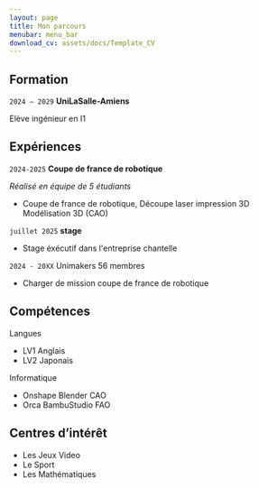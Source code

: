 ```yaml
---
layout: page
title: Mon parcours
menubar: menu_bar
download_cv: assets/docs/Template_CV
---
```


## Formation 

`2024 – 2029`
**UniLaSalle-Amiens**

Elève ingénieur en I1

## Expériences

`2024-2025` **Coupe de france de robotique**

_Réalisé en équipe de 5 étudiants_
* Coupe de france de robotique, Découpe laser impression 3D Modélisation 3D (CAO)

`juillet 2025` **stage**
* Stage éxécutif dans l'entreprise chantelle

`2024 - 20XX`
Unimakers
56 membres
* Charger de mission coupe de france de robotique 

## Compétences

Langues
* LV1 Anglais
* LV2 Japonais

Informatique
* Onshape Blender CAO
* Orca BambuStudio FAO


## Centres d’intérêt

* Les Jeux Video
* Le Sport
* Les Mathématiques